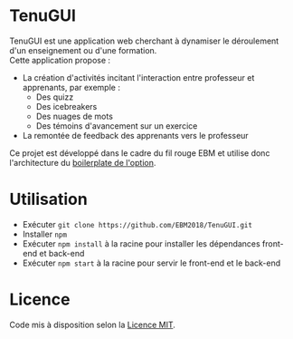 # TenuGUI

TenuGUI est une application web cherchant à dynamiser le déroulement d'un enseignement ou d'une formation.  
Cette application propose :
* La création d'activités incitant l'interaction entre professeur et apprenants, par exemple :
    * Des quizz
    * Des icebreakers
    * Des nuages de mots
    * Des témoins d'avancement sur un exercice
* La remontée de feedback des apprenants vers le professeur

Ce projet est développé dans le cadre du fil rouge EBM et utilise donc l'architecture du [boilerplate de l'option](https://github.com/EBM2018/filrouge-boilerplate).

# Utilisation

* Exécuter ```git clone https://github.com/EBM2018/TenuGUI.git```
* Installer ```npm```
* Exécuter ```npm install``` à la racine pour installer les dépendances front-end et back-end
* Exécuter ```npm start``` à la racine pour servir le front-end et le back-end

# Licence

Code mis à disposition selon la [Licence MIT](./LICENSE).
